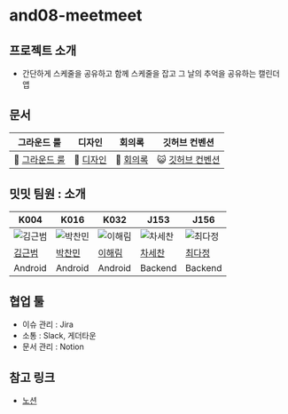 # and08-meetmeet

## 프로젝트 소개
- 간단하게 스케줄을 공유하고 함께 스케줄을 잡고 그 날의 추억을 공유하는 캘린더 앱

## 문서
| 그라운드 룰                                                  | 디자인       | 회의록       | 깃허브 컨벤션       |
| ------------------------------------------------------------ | ------------ |  ------------ |  ------------ |
| 🐧 [그라운드 룰](https://github.com/boostcampwm2023/and08-meetmeet/wiki/%EA%B7%B8%EB%9D%BC%EC%9A%B4%EB%93%9C-%EB%A3%B0#%EC%97%AD%ED%95%A0-%EB%B6%84%EB%8B%B4) | 🐒 [디자인](https://www.figma.com/file/eylSOsOSmhctNtNpyFTNZe/Android-MeetMeet?type=design&node-id=0%3A1&mode=dev) | 👀 [회의록](https://shocking-emery-8d2.notion.site/3afcd93b33c042aead08f4a53aacd137?pvs=4) | 😺 [깃허브 컨벤션](https://github.com/boostcampwm2023/and08-meetmeet/wiki/Github--%EC%BB%A8%EB%B2%A4%EC%85%98) |


## 밋밋 팀원 : 소개
| K004 | K016 | K032 | J153 | J156 |
|------|------|------|------|------|
| ![김근범](https://github.com/agfalcon.png) | ![박찬민](https://github.com/p-chanmin.png) | ![이해림](https://github.com/LeeHaiLim.png) | ![차세찬](https://github.com/chani1209.png) | ![최다정](https://github.com/cdj2073.png) |
| [김근범](https://github.com/agfalcon) | [박찬민](https://github.com/p-chanmin) | [이해림](https://github.com/LeeHaiLim) | [차세찬](https://github.com/chani1209) | [최다정](https://github.com/cdj2073) |
| Android | Android | Android | Backend | Backend |

## 협업 툴
- 이슈 관리 : Jira 
- 소통 : Slack, 게더타운
- 문서 관리 : Notion

 
## 참고 링크
- [노션](https://shocking-emery-8d2.notion.site/226849d13ae94e13a1f6747da7938ca4?pvs=4)
